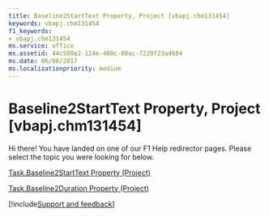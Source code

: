 ```yaml
---
title: Baseline2StartText Property, Project [vbapj.chm131454]
keywords: vbapj.chm131454
f1_keywords:
- vbapj.chm131454
ms.service: office
ms.assetid: 44c580e2-124e-480c-80ac-7220f23ad684
ms.date: 06/08/2017
ms.localizationpriority: medium
---
```



# Baseline2StartText Property, Project [vbapj.chm131454]

Hi there! You have landed on one of our F1 Help redirector pages. Please select the topic you were looking for below.

[Task.Baseline2StartText Property (Project)](https://msdn.microsoft.com/library/b02c3892-73f2-59eb-25e9-7aa9bbe08a34%28Office.15%29.aspx)

[Task.Baseline2Duration Property (Project)](https://msdn.microsoft.com/library/e6dcb086-26ff-a819-fa3d-975caae5027f%28Office.15%29.aspx)

[!include[Support and feedback](~/includes/feedback-boilerplate.md)]